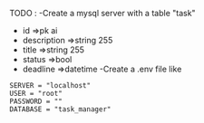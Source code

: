 TODO :
-Create a mysql server with a table "task"
  - id =>pk ai
  - description =>string 255
  - title =>string 255
  - status =>bool
  - deadline =>datetime
-Create a .env file like

```
SERVER = "localhost"
USER = "root"
PASSWORD = ""
DATABASE = "task_manager"
```
